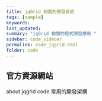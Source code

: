```yaml
---
title: jqGrid 相關的開發模式
tags: [sample]
keywords: 
last_updated: 
summary: "jqGrid 相關的程式開發應用 "
sidebar: code_sidebar
permalink: code_jqgrid.html
folder: code
---
```

## 官方資源網站
about jqgrid code 常用的開發架構


